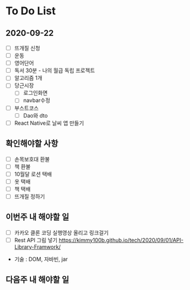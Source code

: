 # To Do List

## 2020-09-22

- [ ] 뜨개질 신청
- [ ] 운동
- [ ] 영어단어
- [ ] 독서 30분 - 나의 월급 독립 프로젝트
- [ ] 알고리즘 1개
- [ ] 당근시장 
    - [ ] 로그인화면
    - [ ] navbar수정
- [ ] 부스트코스
    - [ ] Dao와 dto
- [ ] React Native로 날씨 앱 만들기

## 확인해야할 사항
- [ ] 손목보호대 환불
- [ ] 책 환불
- [ ] 10월달 로션 택배
- [ ] 옷 택배
- [ ] 책 택배
- [ ] 뜨개질 정하기

## 이번주 내 해야할 일

- [ ] 카카오 클론 코딩 실행영상 올리고 링크걸기
- [ ] Rest API 그림 넣기 <https://kimmy100b.github.io/tech/2020/09/01/API-Library-Framwork/>
- 기술 : DOM, 자바빈, jar

## 다음주 내 해야할 일
